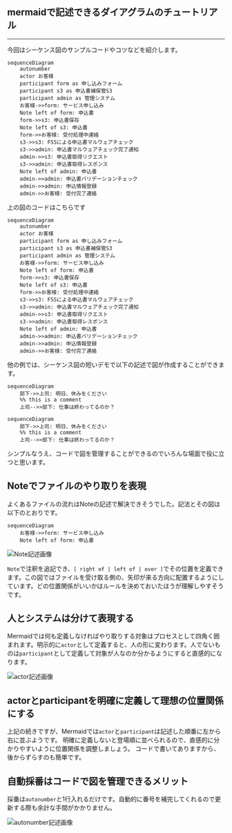 ## mermaidで記述できるダイアグラムのチュートリアル
***

今回はシーケンス図のサンプルコードやコツなどを紹介します。

```mermaid
sequenceDiagram
    autonumber
    actor お客様
    participant form as 申し込みフォーム
    participant s3 as 申込書補保管S3
    participant admin as 管理システム
    お客様->>form: サービス申し込み
    Note left of form: 申込書
    form->>s3: 申込書保存
    Note left of s3: 申込書
    form->>お客様: 受付処理中連絡
    s3->>s3: FSSによる申込書マルウェアチェック
    s3->>admin: 申込書マルウェアチェック完了通知
    admin->>s3: 申込書取得リクエスト
    s3->>admin: 申込書取得レスポンス
    Note left of admin: 申込書
    admin->>admin: 申込書バリデーションチェック
    admin->>admin: 申込情報登録
    admin->>お客様: 受付完了連絡

```

上の図のコードはこちらです
```
sequenceDiagram
    autonumber
    actor お客様
    participant form as 申し込みフォーム
    participant s3 as 申込書補保管S3
    participant admin as 管理システム
    お客様->>form: サービス申し込み
    Note left of form: 申込書
    form->>s3: 申込書保存
    Note left of s3: 申込書
    form->>お客様: 受付処理中連絡
    s3->>s3: FSSによる申込書マルウェアチェック
    s3->>admin: 申込書マルウェアチェック完了通知
    admin->>s3: 申込書取得リクエスト
    s3->>admin: 申込書取得レスポンス
    Note left of admin: 申込書
    admin->>admin: 申込書バリデーションチェック
    admin->>admin: 申込情報登録
    admin->>お客様: 受付完了連絡
```

他の例では、シーケンス図の短いデモで以下の記述で図が作成することができます。

```mermaid
sequenceDiagram
    部下->>上司: 明日、休みをください
    %% this is a comment
    上司-->>部下: 仕事は終わってるのか？
```

```
sequenceDiagram
    部下->>上司: 明日、休みをください
    %% this is a comment
    上司-->>部下: 仕事は終わってるのか？
```

シンプルなうえ、コードで図を管理することができるのでいろんな場面で役に立つと思います。

## Noteでファイルのやり取りを表現

よくあるファイルの流れはNoteの記述で解決できそうでした。記法とその図は以下のとおりです。

```
sequenceDiagram
    お客様->>form: サービス申し込み
    Note left of form: 申込書
```
![Note記述画像](image/../../image/mermaid_02.jpg)

```Note```で注釈を追記でき、```[ right of | left of | over ]```でその位置を定義できます。この図ではファイルを受け取る側の、矢印が来る方向に配置するようにしています。どの位置関係がいいかはルールを決めておいたほうが理解しやすそうです。

## 人とシステムは分けて表現する

Mermaidでは何も定義しなければやり取りする対象はプロセスとして四角く囲まれます。明示的に```actor```として定義すると、人の形に変わります。人でないものは```participant```として定義して対象が人なのか分かるようにすると直感的になります。

![actor記述画像](image/../../image/mermaid_03.jpg)

## actorとparticipantを明確に定義して理想の位置関係にする

上記の続きですが、Mermaidでは```actor```と```participant```は記述した順番に左から右に並ぶようです。
明確に定義しないと登場順に並べられるので、直感的に分かりやすいように位置関係を調整しましょう。
コードで書いてありますから、後からずらすのも簡単です。

## 自動採番はコードで図を管理できるメリット

採番は```autonumber```と1行入れるだけです。自動的に番号を補完してくれるので更新する際も余計な手間がかかりません。

![autonumber記述画像](image/../../image/mermaid_04.jpg)
